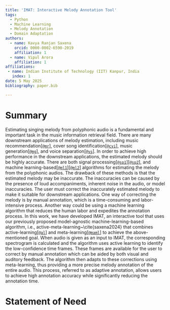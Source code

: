 ```yaml
---
title: 'IMAT: Interactive Melody Annotation Tool'
tags:
  - Python
  - Machine Learning
  - Melody Annotation
  - Domain Adaptation
authors:
  - name: Kavya Ranjan Saxena
    orcid: 0000-0002-6590-2019
    affiliation: 1 
  - name: Vipul Arora
    affiliation: 1
affiliations:
 - name: Indian Institute of Technology (IIT) Kanpur, India
   index: 1
date: 5 May 2025
bibliography: paper.bib

---
```


# Summary
Estimating singing melody from polyphonic audio is a fundamental and important task in the music information retrieval field. There are many downstream applications of melody estimation, including music recommendation[[`@mr`]](https://ieeexplore.ieee.org/document/9414458), cover song identification[[`@cvi`]](https://ieeexplore.ieee.org/document/9747630), music generation[[`@mg`]](https://archives.ismir.net/ismir2020/paper/000146.pdf), and voice separation[[`@vs`]](https://ieeexplore.ieee.org/document/7178034). In order to achieve high performance in the downstream applications, the estimated melody should be highly accurate. There are both signal processing[[`@sp1`]](https://repositori-api.upf.edu/api/core/bitstreams/1864c4d1-2c39-4474-9578-4da95d30f391/content)[[`@sp2`]](https://ieeexplore.ieee.org/document/5431024), and machine learning-based[[`@ml1`]](https://archives.ismir.net/ismir2018/paper/000286.pdf)[[`@ml2`]](https://brianmcfee.net/papers/ismir2017_salience.pdf) algorithms for estimating the melody from the polyphonic audios. The drawback of these methods is that the estimated melody may be inaccurate. The inaccuracies can be caused by the presence of loud accompaniments, inherent noise in the audio, or model inaccuracies. The user must correct the inaccurately estimated melody to make it suitable for downstream applications. One way of correcting the melody is by manual annotation, which is a time-consuming and labor-intensive process. Another way could be using a machine learning algorithm that reduces the human labor and expedites the annotation process. In this work, we have developed IMAT, an interactive tool that uses our previously proposed model-agnostic machine-learning-based algorithm, i.e., active-meta-learning~\cite{saxena2024} that combines active-learning[[`@al`]](https://dl.acm.org/doi/pdf/10.1145/3472291) and meta-learning[[`@maml`]](https://proceedings.mlr.press/v70/finn17a/finn17a.pdf) to achieve the above-mentioned goal. When audio is given as an input to IMAT, the corresponding spectrogram is calculated and the algorithm uses active learning to identify the low-confidence time frames. These frames are available for the user to correct by manual annotation which can be aided by both visual and auditory feedback. The algorithm then adapts to these corrections using meta-learning, thus providing a more precise melody annotation of the entire audio. This process, referred to as adaptive annotation, allows users to achieve high annotation accuracy while significantly reducing the annotation time. 


# Statement of Need
